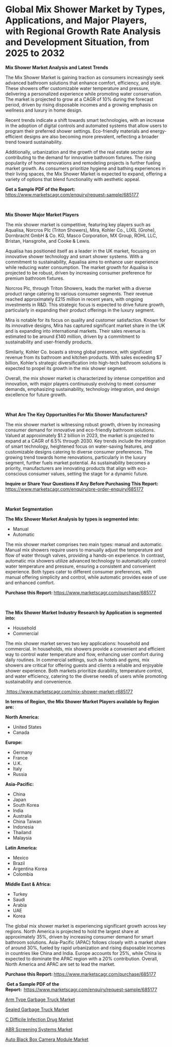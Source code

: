 <p><h1>Global Mix Shower Market by Types, Applications, and Major Players, with Regional Growth Rate Analysis and Development Situation, from 2025 to 2032</h1></p><p><strong>Mix Shower Market Analysis and Latest Trends</strong></p>
<p><p>The Mix Shower Market is gaining traction as consumers increasingly seek advanced bathroom solutions that enhance comfort, efficiency, and style. These showers offer customizable water temperature and pressure, delivering a personalized experience while promoting water conservation. The market is projected to grow at a CAGR of 10% during the forecast period, driven by rising disposable incomes and a growing emphasis on wellness and luxury in home design.</p><p>Recent trends indicate a shift towards smart technologies, with an increase in the adoption of digital controls and automated systems that allow users to program their preferred shower settings. Eco-friendly materials and energy-efficient designs are also becoming more prevalent, reflecting a broader trend toward sustainability.</p><p>Additionally, urbanization and the growth of the real estate sector are contributing to the demand for innovative bathroom fixtures. The rising popularity of home renovations and remodeling projects is further fueling market growth. As consumers prioritize hygiene and bathing experiences in their living spaces, the Mix Shower Market is expected to expand, offering a variety of options that blend functionality with aesthetic appeal.</p></p>
<p><strong>Get a Sample PDF of the Report:&nbsp;</strong> <a href="https://www.marketscagr.com/enquiry/request-sample/685177?utm_campaign=1920&utm_medium=2&utm_source=Github&utm_content=ia&utm_term=08012025&utm_id=mix-shower">https://www.marketscagr.com/enquiry/request-sample/685177</a></p>
<p>&nbsp;</p>
<p><strong>Mix Shower Major Market Players</strong></p>
<p><p>The mix shower market is competitive, featuring key players such as Aqualisa, Norcros Plc (Triton Showers), Mira, Kohler Co., LIXIL (Grohe), Dornbracht GmbH & Co. KG, Masco Corporation, MX Group, ROHL LLC, Bristan, Hansgrohe, and Cooke & Lewis. </p><p>Aqualisa has positioned itself as a leader in the UK market, focusing on innovative shower technology and smart shower systems. With a commitment to sustainability, Aqualisa aims to enhance user experience while reducing water consumption. The market growth for Aqualisa is projected to be robust, driven by increasing consumer preference for premium bathroom fixtures.</p><p>Norcros Plc, through Triton Showers, leads the market with a diverse product range catering to various consumer segments. Their revenue reached approximately £215 million in recent years, with ongoing investments in R&D. This strategic focus is expected to drive future growth, particularly in expanding their product offerings in the luxury segment.</p><p>Mira is notable for its focus on quality and customer satisfaction. Known for its innovative designs, Mira has captured significant market share in the UK and is expanding into international markets. Their sales revenue is estimated to be around £140 million, driven by a commitment to sustainability and user-friendly products.</p><p>Similarly, Kohler Co. boasts a strong global presence, with significant revenue from its bathroom and kitchen products. With sales exceeding $7 billion, Kohler’s strategic diversification into high-tech bathroom solutions is expected to propel its growth in the mix shower segment.</p><p>Overall, the mix shower market is characterized by intense competition and innovation, with major players continuously evolving to meet consumer demands, emphasizing sustainability, technology integration, and design excellence for future growth.</p></p>
<p>&nbsp;</p>
<p><strong>What Are The Key Opportunities For Mix Shower Manufacturers?</strong></p>
<p><p>The mix shower market is witnessing robust growth, driven by increasing consumer demand for innovative and eco-friendly bathroom solutions. Valued at approximately $1.2 billion in 2023, the market is projected to expand at a CAGR of 6.5% through 2030. Key trends include the integration of smart technology, heightened focus on water-saving features, and customizable designs catering to diverse consumer preferences. The growing trend towards home renovations, particularly in the luxury segment, further fuels market potential. As sustainability becomes a priority, manufacturers are innovating products that align with eco-conscious consumer values, setting the stage for a dynamic future.</p></p>
<p><strong>Inquire or Share Your Questions If Any Before Purchasing This Report:</strong> <a href="https://www.marketscagr.com/enquiry/pre-order-enquiry/685177?utm_campaign=1920&utm_medium=2&utm_source=Github&utm_content=ia&utm_term=08012025&utm_id=mix-shower">https://www.marketscagr.com/enquiry/pre-order-enquiry/685177</a></p>
<p>&nbsp;</p>
<p><strong>Market Segmentation</strong></p>
<p><strong>The Mix Shower Market Analysis by types is segmented into:</strong></p>
<p><ul><li>Manual</li><li>Automatic</li></ul></p>
<p><p>The mix shower market comprises two main types: manual and automatic. Manual mix showers require users to manually adjust the temperature and flow of water through valves, providing a hands-on experience. In contrast, automatic mix showers utilize advanced technology to automatically control water temperature and pressure, ensuring a consistent and convenient experience. Both types cater to different consumer preferences, with manual offering simplicity and control, while automatic provides ease of use and enhanced comfort.</p></p>
<p><strong>Purchase this Report:&nbsp;</strong><a href="https://www.marketscagr.com/purchase/685177?utm_campaign=1920&utm_medium=2&utm_source=Github&utm_content=ia&utm_term=08012025&utm_id=mix-shower">https://www.marketscagr.com/purchase/685177</a></p>
<p>&nbsp;</p>
<p><strong>The Mix Shower Market Industry Research by Application is segmented into:</strong></p>
<p><ul><li>Household</li><li>Commercial</li></ul></p>
<p><p>The mix shower market serves two key applications: household and commercial. In households, mix showers provide a convenient and efficient way to control water temperature and flow, enhancing user comfort during daily routines. In commercial settings, such as hotels and gyms, mix showers are critical for offering guests and clients a reliable and enjoyable shower experience. Both markets prioritize durability, temperature control, and water efficiency, catering to the diverse needs of users while promoting sustainability and convenience.</p></p>
<p><a href="https://www.marketscagr.com/mix-shower-market-r685177?utm_campaign=1920&utm_medium=2&utm_source=Github&utm_content=ia&utm_term=08012025&utm_id=mix-shower">&nbsp;https://www.marketscagr.com/mix-shower-market-r685177</a></p>
<p><strong>In terms of Region, the Mix Shower Market Players available by Region are:</strong></p>
<p>
    <p> <strong> North America: </strong>
        <ul>
            <li>United States</li>
            <li>Canada</li>
        </ul>
        </p> 
    <p> <strong> Europe: </strong>
        <ul>
            <li>Germany</li>
            <li>France</li>
            <li>U.K.</li>
            <li>Italy</li>
            <li>Russia</li>
        </ul>
        </p> 
    <p> <strong> Asia-Pacific: </strong>
        <ul>
            <li>China</li>
            <li>Japan</li>
            <li>South Korea</li>
            <li>India</li>
            <li>Australia</li>
            <li>China Taiwan</li>
            <li>Indonesia</li>
            <li>Thailand</li>
            <li>Malaysia</li>
        </ul>
        </p> 
    <p> <strong> Latin America: </strong>
        <ul>
            <li>Mexico</li>
            <li>Brazil</li>
            <li>Argentina Korea</li>
            <li>Colombia</li>
        </ul>
        </p> 
    <p> <strong> Middle East & Africa: </strong>
        <ul>
            <li>Turkey</li>
            <li>Saudi</li>
            <li>Arabia</li>
            <li>UAE</li>
            <li>Korea</li>
        </ul>
    </p>
    </p>
<p><p>The global mix shower market is experiencing significant growth across key regions. North America is projected to hold the largest share at approximately 35%, driven by increasing consumer demand for smart bathroom solutions. Asia-Pacific (APAC) follows closely with a market share of around 30%, fueled by rapid urbanization and rising disposable incomes in countries like China and India. Europe accounts for 25%, while China is expected to dominate the APAC region with a 20% contribution. Overall, North America and APAC are set to lead the market.</p></p>
<p><strong>Purchase this Report: </strong><a href="https://www.marketscagr.com/purchase/685177?utm_campaign=1920&utm_medium=2&utm_source=Github&utm_content=ia&utm_term=08012025&utm_id=mix-shower">https://www.marketscagr.com/purchase/685177</a></p>
<p>&nbsp;<strong>Get a Sample PDF of the Report:&nbsp;&nbsp;</strong><a href="https://www.marketscagr.com/enquiry/request-sample/685177?utm_campaign=1920&utm_medium=2&utm_source=Github&utm_content=ia&utm_term=08012025&utm_id=mix-shower">https://www.marketscagr.com/enquiry/request-sample/685177</a></p>
<p><strong></strong></p>
<p><p><a href="https://www.linkedin.com/pulse/arm-type-garbage-truck-market-shifts-strategic-analysis-2025-2032-htwke?utm_campaign=1920&utm_medium=2&utm_source=Github&utm_content=ia&utm_term=08012025&utm_id=mix-shower">Arm Type Garbage Truck Market</a></p><p><a href="https://www.linkedin.com/pulse/based-recent-market-research-sealed-garbage-truck-set-experience-robust-zgjbc?utm_campaign=1920&utm_medium=2&utm_source=Github&utm_content=ia&utm_term=08012025&utm_id=mix-shower">Sealed Garbage Truck Market</a></p><p><a href="https://www.linkedin.com/pulse/c-difficile-infection-drug-market-analysis-qualitative-quantitative-study-a4x3f?utm_campaign=1920&utm_medium=2&utm_source=Github&utm_content=ia&utm_term=08012025&utm_id=mix-shower">C Difficile Infection Drug Market</a></p><p><a href="https://www.linkedin.com/pulse/abr-screening-systems-market-growth-outlook-2025-2032-in-depth-analysis-aq6he?utm_campaign=1920&utm_medium=2&utm_source=Github&utm_content=ia&utm_term=08012025&utm_id=mix-shower">ABR Screening Systems Market</a></p><p><a href="https://www.linkedin.com/pulse/investment-potential-auto-black-box-camera-module-market-scope-trends-a3ppc?utm_campaign=1920&utm_medium=2&utm_source=Github&utm_content=ia&utm_term=08012025&utm_id=mix-shower">Auto Black Box Camera Module Market</a></p></p>